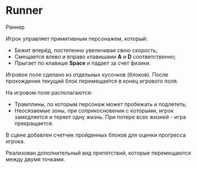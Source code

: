 # Runner

Раннер

Игрок управляет примитивным персонажем, который:

<ul>
	<li>
	Бежит вперёд, постепенно увеличивая свою скорость;
	</li>
	<li>
	Смещается влево и вправо клавишами <b>A</b> и <b>D</b> соответственно;
	</li>
	<li>
	Прыгает по клавише <b>Space</b> и падает за счет физики.
	</li>
</ul>

Игровое поле сделано из отдельных кусочков (блоков). После прохождения текущий блок перемещается в конец игрового поля.

На игровом поле располагаются:
<ul>
	<li>
	Трамплины, по которым персонаж может пробежать и подлететь;
	</li>
	<li>
	Неосязаемые зоны, при соприкосновении с которыми, игрок замедляется и теряет одну жизнь. При потере всех жизней - игра прекращается.
	</li>
</ul>

В сцене добавлен счетчик пройденных блоков для оценки прогресса игрока.

Реализован дополнительный вид препятствий, которые перемещаются между двумя точками.
